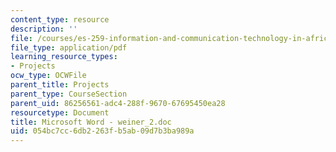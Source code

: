 ```yaml
---
content_type: resource
description: ''
file: /courses/es-259-information-and-communication-technology-in-africa-spring-2006/054bc7cc6db2263fb5ab09d7b3ba989a_MITES_259S06_weiner_2.pdf
file_type: application/pdf
learning_resource_types:
- Projects
ocw_type: OCWFile
parent_title: Projects
parent_type: CourseSection
parent_uid: 86256561-adc4-288f-9670-67695450ea28
resourcetype: Document
title: Microsoft Word - weiner_2.doc
uid: 054bc7cc-6db2-263f-b5ab-09d7b3ba989a
---
```

